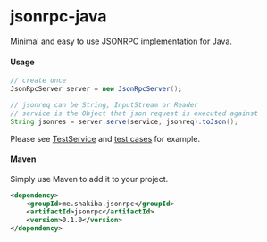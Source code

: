 jsonrpc-java
============

Minimal and easy to use JSONRPC implementation for Java.

#### Usage

```java
// create once
JsonRpcServer server = new JsonRpcServer();

// jsonreq can be String, InputStream or Reader
// service is the Object that json request is executed against
String jsonres = server.serve(service, jsonreq).toJson();

```

Please see [TestService](src/test/java/me/shakiba/jsonrpc/server/TestService.java) and [test cases](src/test/java/me/shakiba/jsonrpc/server/cases.yaml) for example.

    
#### Maven

Simply use Maven to add it to your project.

```xml
<dependency>
    <groupId>me.shakiba.jsonrpc</groupId>
    <artifactId>jsonrpc</artifactId>
    <version>0.1.0</version>
</dependency>
```
